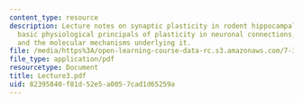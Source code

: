 ```yaml
---
content_type: resource
description: Lecture notes on synaptic plasticity in rodent hippocampal slices, the
  basic physiological principals of plasticity in neuronal connections, and memory
  and the molecular mechanisms underlying it.
file: /media/https%3A/open-learning-course-data-rc.s3.amazonaws.com/7-346-synaptic-plasticity-and-memory-from-molecules-to-behavior-fall-2007/82395840f81d52e5a0057cad1d65259a_Lecture3.pdf
file_type: application/pdf
resourcetype: Document
title: Lecture3.pdf
uid: 82395840-f81d-52e5-a005-7cad1d65259a
---
```

